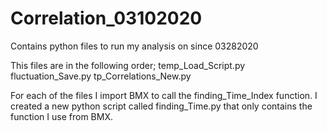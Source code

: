 # Correlation_03102020
Contains python files to run my analysis on since 03282020

This files are in the following order;
temp_Load_Script.py
fluctuation_Save.py
tp_Correlations_New.py

For each of the files I import BMX to call the finding_Time_Index function. I created a new python script called finding_Time.py that only contains the function I use from BMX.
